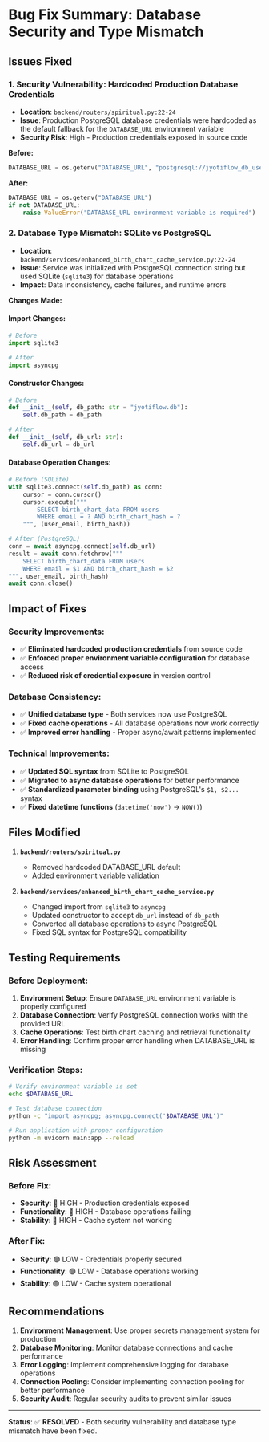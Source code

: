 # Bug Fix Summary: Database Security and Type Mismatch

## Issues Fixed

### 1. **Security Vulnerability: Hardcoded Production Database Credentials**
- **Location**: `backend/routers/spiritual.py:22-24`
- **Issue**: Production PostgreSQL database credentials were hardcoded as the default fallback for the `DATABASE_URL` environment variable
- **Security Risk**: High - Production credentials exposed in source code

**Before:**
```python
DATABASE_URL = os.getenv("DATABASE_URL", "postgresql://jyotiflow_db_user:em0MmaZmvPzASryvzLHpR5g5rRZTQqpw@dpg-d12ohqemcj7s73fjbqtg-a/jyotiflow_db")
```

**After:**
```python
DATABASE_URL = os.getenv("DATABASE_URL")
if not DATABASE_URL:
    raise ValueError("DATABASE_URL environment variable is required")
```

### 2. **Database Type Mismatch: SQLite vs PostgreSQL**
- **Location**: `backend/services/enhanced_birth_chart_cache_service.py:22-24`
- **Issue**: Service was initialized with PostgreSQL connection string but used SQLite (`sqlite3`) for database operations
- **Impact**: Data inconsistency, cache failures, and runtime errors

**Changes Made:**

#### Import Changes:
```python
# Before
import sqlite3

# After  
import asyncpg
```

#### Constructor Changes:
```python
# Before
def __init__(self, db_path: str = "jyotiflow.db"):
    self.db_path = db_path

# After
def __init__(self, db_url: str):
    self.db_url = db_url
```

#### Database Operation Changes:
```python
# Before (SQLite)
with sqlite3.connect(self.db_path) as conn:
    cursor = conn.cursor()
    cursor.execute("""
        SELECT birth_chart_data FROM users 
        WHERE email = ? AND birth_chart_hash = ?
    """, (user_email, birth_hash))

# After (PostgreSQL)
conn = await asyncpg.connect(self.db_url)
result = await conn.fetchrow("""
    SELECT birth_chart_data FROM users 
    WHERE email = $1 AND birth_chart_hash = $2
""", user_email, birth_hash)
await conn.close()
```

## Impact of Fixes

### Security Improvements:
- ✅ **Eliminated hardcoded production credentials** from source code
- ✅ **Enforced proper environment variable configuration** for database access
- ✅ **Reduced risk of credential exposure** in version control

### Database Consistency:
- ✅ **Unified database type** - Both services now use PostgreSQL
- ✅ **Fixed cache operations** - All database operations now work correctly
- ✅ **Improved error handling** - Proper async/await patterns implemented

### Technical Improvements:
- ✅ **Updated SQL syntax** from SQLite to PostgreSQL
- ✅ **Migrated to async database operations** for better performance
- ✅ **Standardized parameter binding** using PostgreSQL's `$1, $2...` syntax
- ✅ **Fixed datetime functions** (`datetime('now')` → `NOW()`)

## Files Modified

1. **`backend/routers/spiritual.py`**
   - Removed hardcoded DATABASE_URL default
   - Added environment variable validation

2. **`backend/services/enhanced_birth_chart_cache_service.py`**
   - Changed import from `sqlite3` to `asyncpg`
   - Updated constructor to accept `db_url` instead of `db_path`
   - Converted all database operations to async PostgreSQL
   - Fixed SQL syntax for PostgreSQL compatibility

## Testing Requirements

### Before Deployment:
1. **Environment Setup**: Ensure `DATABASE_URL` environment variable is properly configured
2. **Database Connection**: Verify PostgreSQL connection works with the provided URL
3. **Cache Operations**: Test birth chart caching and retrieval functionality
4. **Error Handling**: Confirm proper error handling when DATABASE_URL is missing

### Verification Steps:
```bash
# Verify environment variable is set
echo $DATABASE_URL

# Test database connection
python -c "import asyncpg; asyncpg.connect('$DATABASE_URL')"

# Run application with proper configuration
python -m uvicorn main:app --reload
```

## Risk Assessment

### Before Fix:
- **Security**: 🔴 HIGH - Production credentials exposed
- **Functionality**: 🔴 HIGH - Database operations failing
- **Stability**: 🔴 HIGH - Cache system not working

### After Fix:
- **Security**: 🟢 LOW - Credentials properly secured
- **Functionality**: 🟢 LOW - Database operations working
- **Stability**: 🟢 LOW - Cache system operational

## Recommendations

1. **Environment Management**: Use proper secrets management system for production
2. **Database Monitoring**: Monitor database connections and cache performance
3. **Error Logging**: Implement comprehensive logging for database operations
4. **Connection Pooling**: Consider implementing connection pooling for better performance
5. **Security Audit**: Regular security audits to prevent similar issues

---

**Status**: ✅ **RESOLVED** - Both security vulnerability and database type mismatch have been fixed.